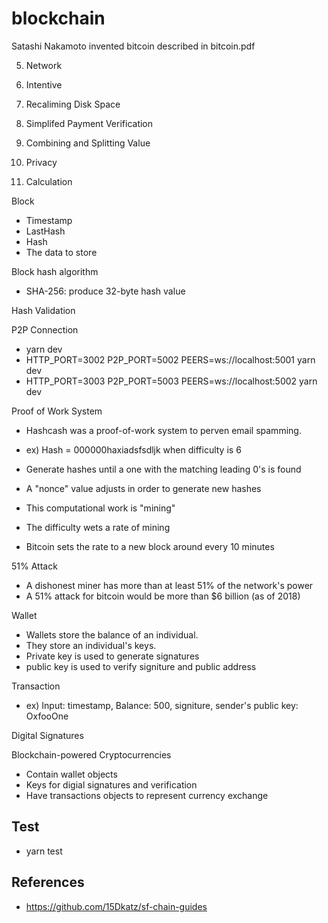 # blockchain

Satashi Nakamoto invented bitcoin described in bitcoin.pdf

5. Network

6. Intentive

7. Recaliming Disk Space

8. Simplifed Payment Verification

9. Combining and Splitting Value

10. Privacy

11. Calculation


Block
 - Timestamp
 - LastHash
 - Hash
 - The data to store

Block hash algorithm
 - SHA-256: produce 32-byte hash value

Hash Validation


P2P Connection
 - yarn dev
 - HTTP_PORT=3002 P2P_PORT=5002 PEERS=ws://localhost:5001 yarn dev
 - HTTP_PORT=3003 P2P_PORT=5003 PEERS=ws://localhost:5002 yarn dev

Proof of Work System
 - Hashcash was a proof-of-work system to perven email spamming.
  - ex) Hash = 000000haxiadsfsdljk when difficulty is 6
 - Generate hashes until a one with the matching leading 0's is found
 - A "nonce" value adjusts in order to generate new hashes
 - This computational work is "mining"
 
 - The difficulty wets a rate of mining
 - Bitcoin sets the rate to a new block around every 10 minutes

51% Attack
 - A dishonest miner has more than at least 51% of the network's power
 - A 51% attack for bitcoin would be more than $6 billion (as of 2018)

Wallet
 - Wallets store the balance of an individual.
 - They store an individual's keys.
 - Private key is used to generate signatures
 - public key is used to verify signiture and public address

Transaction
 - ex) Input: timestamp, Balance: 500, signiture, sender's public key: OxfooOne

Digital Signatures

Blockchain-powered Cryptocurrencies
 - Contain wallet objects
 - Keys for digial signatures and verification
 - Have transactions objects to represent currency exchange

## Test
 - yarn test

## References
 - https://github.com/15Dkatz/sf-chain-guides